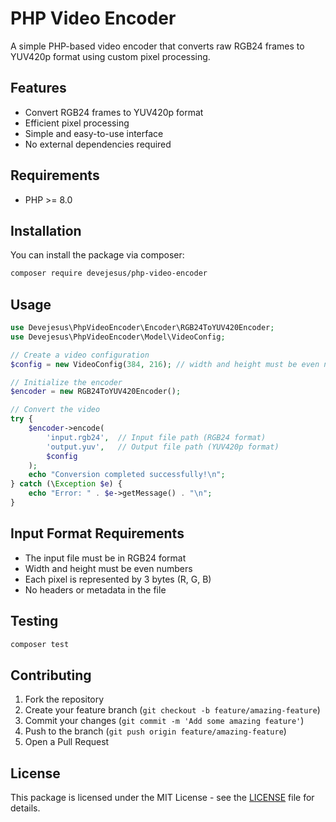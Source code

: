 # PHP Video Encoder

A simple PHP-based video encoder that converts raw RGB24 frames to YUV420p format using custom pixel processing.

## Features

- Convert RGB24 frames to YUV420p format
- Efficient pixel processing
- Simple and easy-to-use interface
- No external dependencies required

## Requirements

- PHP >= 8.0

## Installation

You can install the package via composer:

```bash
composer require devejesus/php-video-encoder
```

## Usage

```php
use Devejesus\PhpVideoEncoder\Encoder\RGB24ToYUV420Encoder;
use Devejesus\PhpVideoEncoder\Model\VideoConfig;

// Create a video configuration
$config = new VideoConfig(384, 216); // width and height must be even numbers

// Initialize the encoder
$encoder = new RGB24ToYUV420Encoder();

// Convert the video
try {
    $encoder->encode(
        'input.rgb24',  // Input file path (RGB24 format)
        'output.yuv',   // Output file path (YUV420p format)
        $config
    );
    echo "Conversion completed successfully!\n";
} catch (\Exception $e) {
    echo "Error: " . $e->getMessage() . "\n";
}
```

## Input Format Requirements

- The input file must be in RGB24 format
- Width and height must be even numbers
- Each pixel is represented by 3 bytes (R, G, B)
- No headers or metadata in the file

## Testing

```bash
composer test
```

## Contributing

1. Fork the repository
2. Create your feature branch (`git checkout -b feature/amazing-feature`)
3. Commit your changes (`git commit -m 'Add some amazing feature'`)
4. Push to the branch (`git push origin feature/amazing-feature`)
5. Open a Pull Request

## License

This package is licensed under the MIT License - see the [LICENSE](LICENSE) file for details.